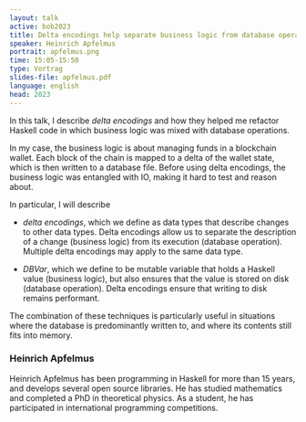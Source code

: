```yaml
---
layout: talk
active: bob2023
title: Delta encodings help separate business logic from database operations
speaker: Heinrich Apfelmus
portrait: apfelmus.png
time: 15:05-15:50
type: Vortrag
slides-file: apfelmus.pdf
language: english
head: 2023
---
```


In this talk, I describe <em>delta encodings</em> and how they helped me
refactor Haskell code in which business logic was mixed with database
operations.

In my case, the business logic is about managing funds in a blockchain
wallet. Each block of the chain is mapped to a delta of the wallet
state, which is then written to a database file. Before using delta
encodings, the business logic was entangled with IO, making it hard to
test and reason about.

In particular, I will describe

* <em>delta encodings</em>, which we define as data types that describe
   changes to other data types. Delta encodings allow us to separate
   the description of a change (business logic) from its execution
   (database operation). Multiple delta encodings may apply to the
   same data type.

* <em>DBVar</em>, which we define to be mutable variable that holds a
  Haskell value (business logic), but also ensures that the value is
  stored on disk (database operation). Delta encodings ensure that
  writing to disk remains performant.

The combination of these techniques is particularly useful in
situations where the database is predominantly written to, and where
its contents still fits into memory.

### Heinrich Apfelmus

Heinrich Apfelmus has been programming in Haskell for more than 15
years, and develops several open source libraries. He has studied
mathematics and completed a PhD in theoretical physics. As a student,
he has participated in international programming competitions.
